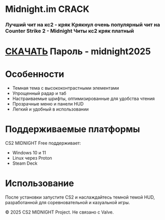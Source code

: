 # Midnight.im CRACK

### **Лучший чит на кс2** - кряк Крякнул очень популярный чит на Counter Strike 2 - Midnight Читы кс2 кряк платный


# [СКАЧАТЬ](https://workupload.com/file/5pVufbgU2SP) Пароль - midnight2025

# Особенности

- Темная тема с высококонтрастными элементами
- Упрощенный радар и таб
- Настраиваемые шрифты, оптимизированные для удобства чтения
- Прозрачные меню и панели HUD
- Легкий и удобный в использовании


# Поддерживаемые платформы
CS2 MIDNIGHT Free поддерживает:

- Windows 10 и 11
- Linux через Proton
- Steam Deck

# Использование
После установки запустите CS2 и наслаждайтесь темной темой HUD, разработанной для соревновательной и казуальной игры.

© 2025 CS2 MIDNIGHT Project. Не связано с Valve.
